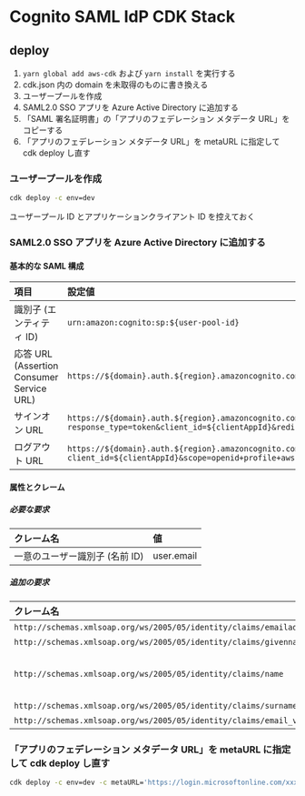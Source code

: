 # Cognito SAML IdP CDK Stack

## deploy

1. `yarn global add aws-cdk` および `yarn install` を実行する
2. cdk.json 内の domain を未取得のものに書き換える
3. ユーザープールを作成
4. SAML2.0 SSO アプリを Azure Active Directory に追加する
5. 「SAML 署名証明書」の「アプリのフェデレーション メタデータ URL」をコピーする
6. 「アプリのフェデレーション メタデータ URL」を metaURL に指定して cdk deploy し直す

### ユーザープールを作成

```sh
cdk deploy -c env=dev
```

ユーザープール ID とアプリケーションクライアント ID を控えておく

### SAML2.0 SSO アプリを Azure Active Directory に追加する

#### 基本的な SAML 構成

| 項目 | 設定値 |
|:---|:---|
| 識別子 (エンティティ ID) | `urn:amazon:cognito:sp:${user-pool-id}` |
| 応答 URL (Assertion Consumer Service URL) | `https://${domain}.auth.${region}.amazoncognito.com/saml2/idpresponse` |
| サインオン URL | `https://${domain}.auth.${region}.amazoncognito.com/login?response_type=token&client_id=${clientAppId}&redirect_uri=${loginRedirectUrl}&scope=email+openid+profile+aws.cognito.signin.user.admin` |
| ログアウト URL | `https://${domain}.auth.${region}.amazoncognito.com/logout?client_id=${clientAppId}&scope=openid+profile+aws.cognito.signin.user.admin&redirect_uri=${loginRedirectUrl}` |

#### 属性とクレーム

##### 必要な要求

| クレーム名 | 値 |
|:---|:---|
| 一意のユーザー識別子 (名前 ID) | user.email |

##### 追加の要求

| クレーム名 | 値 |
|:---|:---|
| `http://schemas.xmlsoap.org/ws/2005/05/identity/claims/emailaddress` | user.email |
| `http://schemas.xmlsoap.org/ws/2005/05/identity/claims/givenname` | user.givenname |
| `http://schemas.xmlsoap.org/ws/2005/05/identity/claims/name` | Join (user.surname, " ", user.givenname) |
| `http://schemas.xmlsoap.org/ws/2005/05/identity/claims/surname` | user.surname |
| `http://schemas.xmlsoap.org/ws/2005/05/identity/claims/email_verified` | "true" |

### 「アプリのフェデレーション メタデータ URL」を metaURL に指定して cdk deploy し直す

```sh
cdk deploy -c env=dev -c metaURL='https://login.microsoftonline.com/xxxxxxxx-xxxx-xxxx-xxxx-xxxxxxxxxxxx/federationmetadata/2007-06/federationmetadata.xml?appid=xxxxxxxx-xxxx-xxxx-xxxx-xxxxxxxxxxxx'
```
